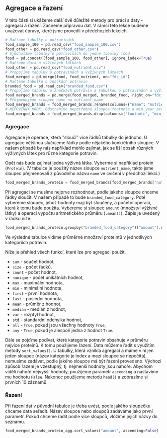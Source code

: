 ## Agregace a řazení

V této části si ukážeme další dvě důležité metody pro práci s daty - agregaci a řazení. Začneme přípravou dat. V rámci této lekce budeme uvažovat úpravy, které jsme provedli v předchozích lekcích.

```py
# Načteme tabulky o potravinách
food_sample_100 = pd.read_csv("food_sample_100.csv")
food_other = pd.read_csv("food_other.csv")
# Sjednotíme tabulky o potravinách do jedné tabulky food
food = pd.concat([food_sample_100, food_other], ignore_index=True)
# Načteme data o výživných látkách
food_other = pd.read_csv("food_nutrient.csv")
# Propojíme tabulky o potravinách a výživných látkách
food_merged = pd.merge(food, food_nutrient, on="fdc_id")
# Načteme tabulku o značkách potravin
branded_food = pd.read_csv("branded_food.csv")
# Propojíme tabulku o značkách potravin a tabulkou o potravinách a výživných látkách
food_merged_brands = pd.merge(food_merged, branded_food, right_on="fdc_id", left_on="fdc_id", how="left")
# Přejmenujeme sloupec name na nutrient_name
food_merged_brands = food_merged_brands.rename(columns={"name": "nutrient_name"})
# NEPOVINNÝ KROK: Odstraníme nepotřebné sloupce footnote a min_year_acquired
food_merged_brands = food_merged_brands.drop(columns=["footnote", "min_year_acquired"])
```

### Agregace

Agregace je operace, která "sloučí" více řádků tabulky do jednoho. U agregace většinou slučujeme řádky podle nějakého konkrétního sloupce. V našem případě by nás například mohlo zajímat, jak se liší obsah různých výživných látek pro různé kategorie potravin. 

Opět nás bude zajímat jedna výživná látka. Vyberme si například protein (`Protein`). (V tabulce je použitý název sloupce `nutrient_name`, takto jsme sloupec přejmenovali z původního názvu `name` ve cvičení v předchozí lekci.)

```py
food_merged_brands_protein = food_merged_brands[food_merged_brands["nutrient_name"] == "Protein"]
```

Při agregaci se musíme nejprve rozhodnout, podle jakého sloupce chceme řádky sloučit. V našem případě to bude `branded_food_category`. Poté vybereme sloupec, jehož hodnoty mají být sloučeny, a početní operaci, která k tomu bude použita. Vybereme si sloupec `amount` (množství výživné látky) a operaci výpočtu aritmetického průměru (`.mean()`). Zápis je uvedený v řádku níže.

```py
food_merged_brands_protein.groupby("branded_food_category")["amount"].mean()
```

Ve výsledné tabulce vidíme průměrné množství proteintů v jednotlivých kategoriích potravin. 

Níže je přehled všech funkcí, které lze pro agregaci použít.

- `sum` \- součet hodnot,
- `size` \- počet řádků,
- `count` \- počet hodnot,
- `nunique` \- počet unikátních hodnot,
- `max` \- maximální hodnota,
- `min` \- minimální hodnota,
- `first` \- první hodnota,
- `last` \- poslední hodnota,
- `mean` \- průměr z hodnot,
- `median` \- medián z hodnot,
- `var` \- rozptyl hodnot,
- `std` \- standardní odchylka hodnot,
- `all` \- `True`, pokud jsou všechny hodnoty `True`,
- `any` \- `True`, pokud je alespoň jedna z hodnot `True`.

Dále se pojďme podívat, které kategorie potravin obsahuje v průměru nejvíce proteinů. K tomu použijeme řazení. Data můžeme řadit s využitím metody `sort_values()`. U tabulky, která vznikla agregací a máme v ní jen jeden sloupec (název kategorie je index a mezi sloupce se nepočítá), nemusíme zadávat, podle jakého sloupce má být řazení provedeno. Výchozí způsob řazení je vzestupný, tj. nejmenší hodnoty jsou nahoře. Abychom viděli nahoře nejvyšší hodnoty, použijeme parametr `ascending` a nastavíme mu hodnotu `False`. Nakonec použijeme metodu `head()` a zobrazíme si prvních 10 záznamů.

### Řazení

Při řazení dat v původní tabulce je třeba uvést, podle jakého sloupečku chceme data seřadit. Název sloupce nebo sloupců zadáváme jako první parametr. Pokud chceme řadit podle více sloupců, vložíme jejich názvy do seznamu.

```py
food_merged_brands_protein_agg.sort_values("amount", ascending=False)
```

